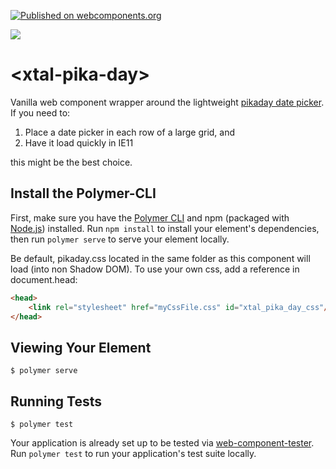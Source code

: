 [![Published on webcomponents.org](https://img.shields.io/badge/webcomponents.org-published-blue.svg)](https://www.webcomponents.org/element/xtal-pika-day)

<a href="https://nodei.co/npm/xtal-pika-day/"><img src="https://nodei.co/npm/xtal-pika-day.png"></a>

# \<xtal-pika-day\>

Vanilla web component wrapper around the lightweight [pikaday date picker](https://github.com/dbushell/Pikaday). If you need to:

1.  Place a date picker in each row of a large grid, and
2.  Have it load quickly in IE11

this might be the best choice. 

## Install the Polymer-CLI

First, make sure you have the [Polymer CLI](https://www.npmjs.com/package/polymer-cli) and npm (packaged with [Node.js](https://nodejs.org)) installed. Run `npm install` to install your element's dependencies, then run `polymer serve` to serve your element locally.

Be default, pikaday.css located in the same folder as this component will load (into non Shadow DOM).  To use your own css, add a reference in document.head:

```html
<head>
    <link rel="stylesheet" href="myCssFile.css" id="xtal_pika_day_css"/>
</head>
```

## Viewing Your Element

```
$ polymer serve
```

## Running Tests

```
$ polymer test
```

Your application is already set up to be tested via [web-component-tester](https://github.com/Polymer/web-component-tester). Run `polymer test` to run your application's test suite locally.
